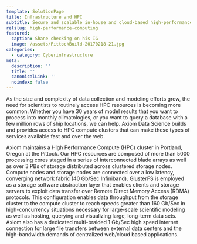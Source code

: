 ```yaml
---
template: SolutionPage
title: Infrastructure and HPC
subtitle: Secure and scalable in-house and cloud-based high-performance-computing (HPC)
relslug: high-performance-computing
featured:
  caption: Shane checking on his IG
  image: /assets/PittockBuild-20170218-21.jpg
categories:
  - category: Cyberinfrastructure
meta:
  description: ''
  title: ''
  canonicalLink: ''
  noindex: false
---
```

As the size and complexity of data collection and modeling efforts grow, the need for scientists to routinely access HPC resources is becoming more common. Whether you have 30 years of model results that you want to process into monthly climatologies, or you want to query a database with a few million rows of ship locations, we can help. Axiom Data Science builds and provides access to HPC compute clusters that can make these types of services available fast and over the web.

Axiom maintains a High Performance Compute (HPC) cluster in Portland, Oregon at the Pittock. Our HPC resources are composed of more than 5000 processing cores staged in a series of interconnected blade arrays as well as over 3 PBs of storage distributed across clustered storage nodes. Compute nodes and storage nodes are connected over a low latency, converging network fabric (40 Gb/Sec Infiniband). GlusterFS is employed as a storage software abstraction layer that enables clients and storage servers to exploit data transfer over Remote Direct Memory Access (RDMA) protocols. This configuration enables data throughput from the storage cluster to the compute cluster to reach speeds greater than 160 Gb/Sec in high-concurrency situations necessary for large-scale scientific modeling as well as hosting, querying and visualizing large, long-term data sets. Axiom also has a dedicated multi-braided 1 Gb/Sec high speed internet connection for large file transfers between external data centers and the high-bandwidth demands of centralized web/cloud based applications.
